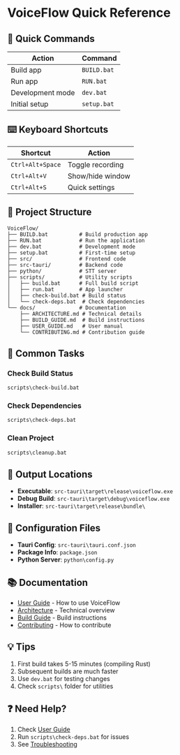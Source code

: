 # VoiceFlow Quick Reference

## 🚀 Quick Commands
| Action | Command |
|--------|---------|
| Build app | `BUILD.bat` |
| Run app | `RUN.bat` |
| Development mode | `dev.bat` |
| Initial setup | `setup.bat` |

## ⌨️ Keyboard Shortcuts
| Shortcut | Action |
|----------|---------|
| `Ctrl+Alt+Space` | Toggle recording |
| `Ctrl+Alt+V` | Show/hide window |
| `Ctrl+Alt+S` | Quick settings |

## 📁 Project Structure
```
VoiceFlow/
├── BUILD.bat          # Build production app
├── RUN.bat            # Run the application  
├── dev.bat            # Development mode
├── setup.bat          # First-time setup
├── src/               # Frontend code
├── src-tauri/         # Backend code
├── python/            # STT server
├── scripts/           # Utility scripts
│   ├── build.bat      # Full build script
│   ├── run.bat        # App launcher
│   ├── check-build.bat # Build status
│   └── check-deps.bat  # Check dependencies
└── docs/              # Documentation
    ├── ARCHITECTURE.md # Technical details
    ├── BUILD_GUIDE.md  # Build instructions
    ├── USER_GUIDE.md   # User manual
    └── CONTRIBUTING.md # Contribution guide
```

## 🎯 Common Tasks

### Check Build Status
```bash
scripts\check-build.bat
```

### Check Dependencies  
```bash
scripts\check-deps.bat
```

### Clean Project
```bash
scripts\cleanup.bat
```

## 📍 Output Locations
- **Executable**: `src-tauri\target\release\voiceflow.exe`
- **Debug Build**: `src-tauri\target\debug\voiceflow.exe`
- **Installer**: `src-tauri\target\release\bundle\`

## 🔧 Configuration Files
- **Tauri Config**: `src-tauri\tauri.conf.json`
- **Package Info**: `package.json`
- **Python Server**: `python\config.py`

## 📚 Documentation
- [User Guide](docs/USER_GUIDE.md) - How to use VoiceFlow
- [Architecture](docs/ARCHITECTURE.md) - Technical overview  
- [Build Guide](docs/BUILD_GUIDE.md) - Build instructions
- [Contributing](docs/CONTRIBUTING.md) - How to contribute

## 💡 Tips
1. First build takes 5-15 minutes (compiling Rust)
2. Subsequent builds are much faster
3. Use `dev.bat` for testing changes
4. Check `scripts\` folder for utilities

## ❓ Need Help?
1. Check [User Guide](docs/USER_GUIDE.md)
2. Run `scripts\check-deps.bat` for issues
3. See [Troubleshooting](docs/USER_GUIDE.md#troubleshooting)